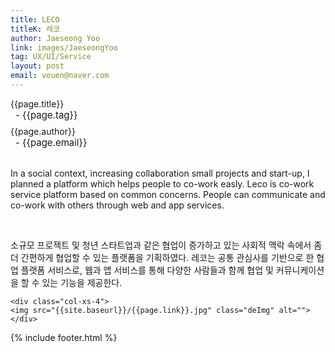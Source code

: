 ```yaml
---
title: LECO
titleK: 레코
author: Jaeseong Yoo
link: images/JaeseongYoo
tag: UX/UI/Service
layout: post
email: vouen@naver.com
---	
```


<div class="container">

<div class="deDep">
{{page.title}}<br>
<p style="font-size:15px; margin:0px; padding:0px 0px 0px 8px; margin:0px 0px 8px 0px;">- {{page.tag}}</p>
{{page.author}}<br>
<p style="font-size:15px; margin:0px; padding:0px 0px 0px 8px;">- {{page.email}}</p>
</div>

<br>

<div class="det lato">



In a social context, increasing collaboration small projects and start-up, I planned a platform which helps people to co-work easly. Leco is co-work service platform based on common concerns. People can communicate and co-work with others through web and app services. 




</div>

<br>

<div class="noto">

소규모 프로젝트 및 청년 스타트업과 같은 협업이 증가하고 있는 사회적 맥락 속에서 좀 더 간편하게 협업할 수 있는 플랫폼을 기획하였다. 레코는 공통 관심사를 기반으로 한 협업 플랫폼 서비스로, 웹과 앱 서비스를 통해 다양한 사람들과 함께 협업 및 커뮤니케이션을 할 수 있는 기능을 제공한다.  


</div>

<div class="row" class="imgcolor">
	
	<div class="col-xs-4">
	<img src="{{site.baseurl}}/{{page.link}}.jpg" class="deImg" alt=""></div>
	
</div>

	

</div> 

{% include footer.html %}